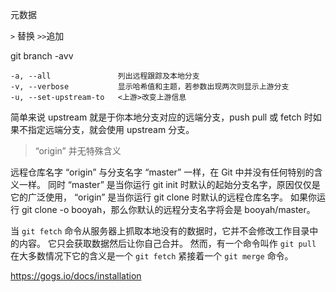 元数据

`>` 替换
`>>`追加

git branch -avv
```
-a, --all               列出远程跟踪及本地分支
-v, --verbose           显示哈希值和主题，若参数出现两次则显示上游分支
-u, --set-upstream-to   <上游>改变上游信息
```
简单来说 upstream 就是于你本地分支对应的远端分支，push pull 或 fetch 时如果不指定远端分支，就会使用 upstream 分支。

> “origin” 并无特殊含义

远程仓库名字 “origin” 与分支名字 “master” 一样，在 Git 中并没有任何特别的含义一样。 
同时 “master” 是当你运行 git init 时默认的起始分支名字，原因仅仅是它的广泛使用， 
    “origin” 是当你运行 git clone 时默认的远程仓库名字。 
如果你运行 git clone -o booyah，那么你默认的远程分支名字将会是 booyah/master。

当 `git fetch` 命令从服务器上抓取本地没有的数据时，它并不会修改工作目录中的内容。 它只会获取数据然后让你自己合并。 
然而，有一个命令叫作 `git pull` 在大多数情况下它的含义是一个 `git fetch` 紧接着一个 `git merge` 命令。 

https://gogs.io/docs/installation
